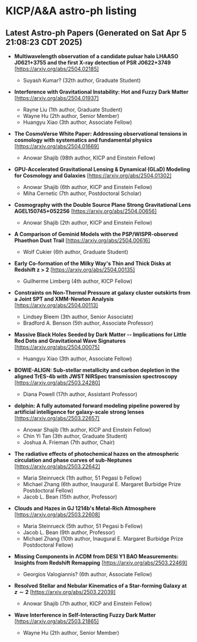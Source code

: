 # KICP/A&A astro-ph listing

## Latest Astro-ph Papers (Generated on Sat Apr  5 21:08:23 CDT 2025)

- **Multiwavelength observation of a candidate pulsar halo LHAASO J0621+3755 and the first X-ray detection of PSR J0622+3749**
[https://arxiv.org/abs/2504.02185]
  + Suyash Kumar? (32th author, Graduate Student)

- **Interference with Gravitational Instability: Hot and Fuzzy Dark Matter**
[https://arxiv.org/abs/2504.01937]
  + Rayne Liu (1th author, Graduate Student)
  + Wayne Hu (2th author, Senior Member)
  + Huangyu Xiao (3th author, Associate Fellow)

- **The CosmoVerse White Paper: Addressing observational tensions in cosmology with systematics and fundamental physics**
[https://arxiv.org/abs/2504.01669]
  + Anowar Shajib (98th author, KICP and Einstein Fellow)

- **GPU-Accelerated Gravitational Lensing & Dynamical (GLaD) Modeling for Cosmology and Galaxies**
[https://arxiv.org/abs/2504.01302]
  + Anowar Shajib (6th author, KICP and Einstein Fellow)
  + Miha Cernetic (7th author, Postdoctoral Scholar)

- **Cosmography with the Double Source Plane Strong Gravitational Lens AGEL150745+052256**
[https://arxiv.org/abs/2504.00656]
  + Anowar Shajib (2th author, KICP and Einstein Fellow)

- **A Comparison of Geminid Models with the PSP/WISPR-observed Phaethon Dust Trail**
[https://arxiv.org/abs/2504.00616]
  + Wolf Cukier (6th author, Graduate Student)

- **Early Co-formation of the Milky Way's Thin and Thick Disks at Redshift z > 2**
[https://arxiv.org/abs/2504.00135]
  + Guilherme Limberg (4th author, KICP Fellow)

- **Constraints on Non-Thermal Pressure at galaxy cluster outskirts from a Joint SPT and XMM-Newton Analysis**
[https://arxiv.org/abs/2504.00113]
  + Lindsey Bleem (3th author, Senior Associate)
  + Bradford A. Benson (5th author, Associate Professor)

- **Massive Black Holes Seeded by Dark Matter -- Implications for Little Red Dots and Gravitational Wave Signatures**
[https://arxiv.org/abs/2504.00075]
  + Huangyu Xiao (3th author, Associate Fellow)

- **BOWIE-ALIGN: Sub-stellar metallicity and carbon depletion in the aligned TrES-4b with JWST NIRSpec transmission spectroscopy**
[https://arxiv.org/abs/2503.24280]
  + Diana Powell (17th author, Assistant Professor)

- **dolphin: A fully automated forward modeling pipeline powered by artificial intelligence for galaxy-scale strong lenses**
[https://arxiv.org/abs/2503.22657]
  + Anowar Shajib (1th author, KICP and Einstein Fellow)
  + Chin Yi Tan (3th author, Graduate Student)
  + Joshua A. Frieman (7th author, Chair)

- **The radiative effects of photochemical hazes on the atmospheric circulation and phase curves of sub-Neptunes**
[https://arxiv.org/abs/2503.22642]
  + Maria Steinrueck (1th author, 51 Pegasi b Fellow)
  + Michael Zhang (6th author, Inaugural E. Margaret Burbidge Prize Postdoctoral Fellow)
  + Jacob L. Bean (15th author, Professor)

- **Clouds and Hazes in GJ 1214b's Metal-Rich Atmosphere**
[https://arxiv.org/abs/2503.22608]
  + Maria Steinrueck (5th author, 51 Pegasi b Fellow)
  + Jacob L. Bean (9th author, Professor)
  + Michael Zhang (10th author, Inaugural E. Margaret Burbidge Prize Postdoctoral Fellow)

- **Missing Components in ΛCDM from DESI Y1 BAO Measurements: Insights from Redshift Remapping**
[https://arxiv.org/abs/2503.22469]
  + Georgios Valogiannis? (6th author, Associate Fellow)

- **Resolved Stellar and Nebular Kinematics of a Star-forming Galaxy at $z\sim2$**
[https://arxiv.org/abs/2503.22039]
  + Anowar Shajib (7th author, KICP and Einstein Fellow)

- **Wave Interference in Self-Interacting Fuzzy Dark Matter**
[https://arxiv.org/abs/2503.21865]
  + Wayne Hu (2th author, Senior Member)

